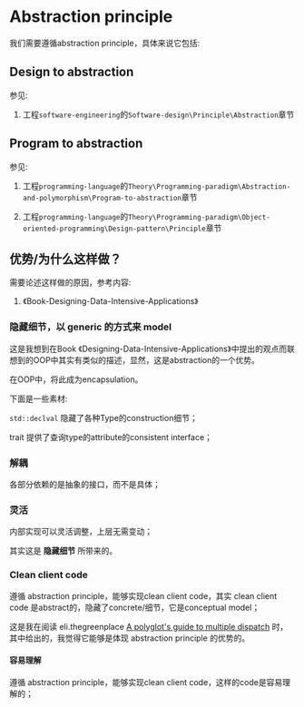 # Abstraction principle

我们需要遵循abstraction principle，具体来说它包括: 

## Design to abstraction

参见:

1) 工程`software-engineering`的`Software-design\Principle\Abstraction`章节

## Program to abstraction

参见: 

1) 工程`programming-language`的`Theory\Programming-paradigm\Abstraction-and-polymorphism\Program-to-abstraction`章节

2) 工程`programming-language`的`Theory\Programming-paradigm\Object-oriented-programming\Design-pattern\Principle`章节



## 优势/为什么这样做？

需要论述这样做的原因，参考内容:

1) 《Book-Designing-Data-Intensive-Applications》



### 隐藏细节，以 generic 的方式来 model

这是我想到在Book 《Designing-Data-Intensive-Applications》中提出的观点而联想到的OOP中其实有类似的描述，显然，这是abstraction的一个优势。

在OOP中，将此成为encapsulation。

下面是一些素材:

`std::declval` 隐藏了各种Type的construction细节；

trait 提供了查询type的attribute的consistent interface；



### 解耦

各部分依赖的是抽象的接口，而不是具体；

### 灵活

内部实现可以灵活调整，上层无需变动；

其实这是 **隐藏细节** 所带来的。



### Clean client code

遵循 abstraction principle，能够实现clean client code，其实 clean client code 是abstract的，隐藏了concrete/细节，它是conceptual model；

这是我在阅读 eli.thegreenplace [A polyglot's guide to multiple dispatch](https://eli.thegreenplace.net/2016/a-polyglots-guide-to-multiple-dispatch/) 时，其中给出的，我觉得它能够是体现 abstraction principle 的优势的。



#### 容易理解

遵循 abstraction principle，能够实现clean client code，这样的code是容易理解的；